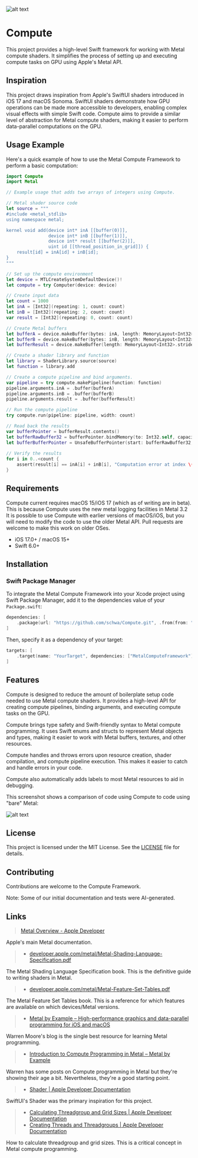 ![alt text](Documentation/compute-logo.svg)

# Compute

This project provides a high-level Swift framework for working with Metal compute shaders. It simplifies the process of setting up and executing compute tasks on GPU using Apple's Metal API.

## Inspiration

This project draws inspiration from Apple's SwiftUI shaders introduced in iOS 17 and macOS Sonoma. SwiftUI shaders demonstrate how GPU operations can be made more accessible to developers, enabling complex visual effects with simple Swift code. Compute aims to provide a similar level of abstraction for Metal compute shaders, making it easier to perform data-parallel computations on the GPU.

## Usage Example

Here's a quick example of how to use the Metal Compute Framework to perform a basic computation:

```swift
import Compute
import Metal

// Example usage that adds two arrays of integers using Compute.

// Metal shader source code
let source = """
#include <metal_stdlib>
using namespace metal;

kernel void add(device int* inA [[buffer(0)]],
                device int* inB [[buffer(1)]],
                device int* result [[buffer(2)]],
                uint id [[thread_position_in_grid]]) {
    result[id] = inA[id] + inB[id];
}
"""

// Set up the compute environment
let device = MTLCreateSystemDefaultDevice()!
let compute = try Computer(device: device)

// Create input data
let count = 1000
let inA = [Int32](repeating: 1, count: count)
let inB = [Int32](repeating: 2, count: count)
var result = [Int32](repeating: 0, count: count)

// Create Metal buffers
let bufferA = device.makeBuffer(bytes: inA, length: MemoryLayout<Int32>.stride * count, options: [])!
let bufferB = device.makeBuffer(bytes: inB, length: MemoryLayout<Int32>.stride * count, options: [])!
let bufferResult = device.makeBuffer(length: MemoryLayout<Int32>.stride * count, options: [])!

// Create a shader library and function
let library = ShaderLibrary.source(source)
let function = library.add

// Create a compute pipeline and bind arguments.
var pipeline = try compute.makePipeline(function: function)
pipeline.arguments.inA = .buffer(bufferA)
pipeline.arguments.inB = .buffer(bufferB)
pipeline.arguments.result = .buffer(bufferResult)

// Run the compute pipeline
try compute.run(pipeline: pipeline, width: count)

// Read back the results
var bufferPointer = bufferResult.contents()
let bufferRawBuffer32 = bufferPointer.bindMemory(to: Int32.self, capacity: bufferResult.length)
let bufferBufferPointer = UnsafeBufferPointer(start: bufferRawBuffer32, count: count)
    
// Verify the results
for i in 0..<count {
    assert(result[i] == inA[i] + inB[i], "Computation error at index \(i)")
}
```

## Requirements

Compute current requires macOS 15/iOS 17 (which as of writing are in beta). This is because Compute uses the new metal logging facilities in Metal 3.2 It is possible to use Compute with earlier versions of macOS/iOS, but you will need to modify the code to use the older Metal API. Pull requests are welcome to make this work on older OSes.

- iOS 17.0+ / macOS 15+
- Swift 6.0+

## Installation

### Swift Package Manager

To integrate the Metal Compute Framework into your Xcode project using Swift Package Manager, add it to the dependencies value of your `Package.swift`:

```swift
dependencies: [
    .package(url: "https://github.com/schwa/Compute.git", .from(from: "0.0.1"))
]
```

Then, specify it as a dependency of your target:

```swift
targets: [
    .target(name: "YourTarget", dependencies: ["MetalComputeFramework"]),
]
```

## Features

Compute is designed to reduce the amount of boilerplate setup code needed to use Metal compute shaders. It provides a high-level API for creating compute pipelines, binding arguments, and executing compute tasks on the GPU.

Compute brings type safety and Swift-friendly syntax to Metal compute programming. It uses Swift enums and structs to represent Metal objects and types, making it easier to work with Metal buffers, textures, and other resources.

Compute handles and throws errors upon resource creation, shader compilation, and compute pipeline execution. This makes it easier to catch and handle errors in your code.

Compute also automatically adds labels to most Metal resources to aid in debugging.

This screenshot shows a comparison of code using Compute to code using "bare" Metal:

![alt text](<Documentation/Screenshot 2024-08-04 at 09.57.19.png>)

## License

This project is licensed under the MIT License. See the [LICENSE](LICENSE) file for details.

## Contributing

Contributions are welcome to the Compute Framework.

Note: Some of our initial documentation and tests were AI-generated.

## Links

> [Metal Overview - Apple Developer](https://developer.apple.com/metal/)

Apple's main Metal documentation.

> - [developer.apple.com/metal/Metal-Shading-Language-Specification.pdf](https://developer.apple.com/metal/Metal-Shading-Language-Specification.pdf)

The Metal Shading Language Specification book. This is the definitive guide to writing shaders in Metal.

> - [developer.apple.com/metal/Metal-Feature-Set-Tables.pdf](https://developer.apple.com/metal/Metal-Feature-Set-Tables.pdf)

The Metal Feature Set Tables book. This is a reference for which features are available on which devices/Metal versions.

> - [Metal by Example – High-performance graphics and data-parallel programming for iOS and macOS](https://metalbyexample.com)

Warren Moore's blog is the single best resource for learning Metal programming.

> - [Introduction to Compute Programming in Metal – Metal by Example](https://metalbyexample.com/introduction-to-compute/)

Warren has some posts on Compute programming in Metal but they're showing their age a bit. Nevertheless, they're a good starting point.

> - [Shader | Apple Developer Documentation](https://developer.apple.com/documentation/swiftui/shader)

SwiftUI's Shader was the primary inspiration for this project.

> - [Calculating Threadgroup and Grid Sizes | Apple Developer Documentation](https://developer.apple.com/documentation/metal/compute_passes/calculating_threadgroup_and_grid_sizes)
> - [Creating Threads and Threadgroups | Apple Developer Documentation](https://developer.apple.com/documentation/metal/compute_passes/creating_threads_and_threadgroups)

How to calculate threadgroup and grid sizes. This is a critical concept in Metal compute programming.

